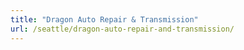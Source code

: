 ```yaml
---
title: "Dragon Auto Repair & Transmission"
url: /seattle/dragon-auto-repair-and-transmission/
---
```

